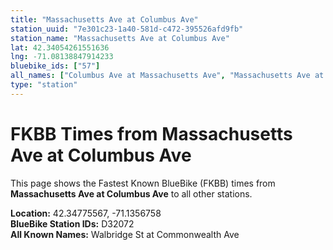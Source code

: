 ```yaml
---
title: "Massachusetts Ave at Columbus Ave"
station_uuid: "7e301c23-1a40-581d-c472-395526afd9fb"
station_name: "Massachusetts Ave at Columbus Ave"
lat: 42.34054261551636
lng: -71.08138847914233
bluebike_ids: ["57"]
all_names: ["Columbus Ave at Massachusetts Ave", "Massachusetts Ave at Columbus Ave"]
type: "station"
---
```


# FKBB Times from Massachusetts Ave at Columbus Ave

This page shows the Fastest Known BlueBike (FKBB) times from **Massachusetts Ave at Columbus Ave** to all other stations.

**Location:** 42.34775567, -71.1356758  
**BlueBike Station IDs:** D32072  
**All Known Names:** Walbridge St at Commonwealth Ave

